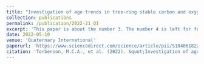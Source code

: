 ```yaml
---
title: "Investigation of age trends in tree-ring stable carbon and oxygen isotopes from northern Fennoscandia over the past millennium"
collection: publications
permalink: /publication/2022-21_QI
excerpt: 'This paper is about the number 3. The number 4 is left for future work.'
date: 2022-05-10
venue: 'Quaternary International'
paperurl: 'https://www.sciencedirect.com/science/article/pii/S1040618222001902'
citation: 'Torbenson, M.C.A., et al. (2022). &quot;Investigation of age trends in tree-ring stable carbon and oxygen isotopes from northern Fennoscandia over the past millennium.&quot; <i>Quaternary International</i>. 631.'
---
```

